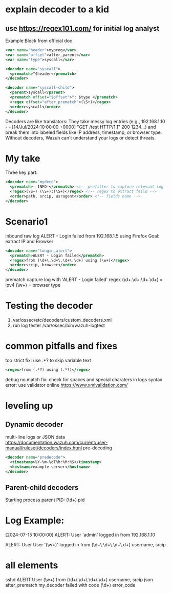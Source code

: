 # explain decoder to a kid
## use https://regex101.com/ for initial log analyst 

Example Block from official doc

```XML
<var name="header">myprog</var>
<var name="offset">after_parent</var>
<var name="type">syscall</var>

<decoder name="syscall">
  <prematch>^$header</prematch>
</decoder>

<decoder name="syscall-child">
  <parent>syscall</parent>
  <prematch offset="$offset">^: $type </prematch>
  <regex offset="after_prematch">(\S+)</regex>
  <order>syscall</order>
</decoder>
```
Decoders are like translators: They take messy log entries (e.g., 192.168.1.10 - - [14/Jul/2024:10:00:00 +0000] "GET /test HTTP/1.1" 200 1234...) and break them into labeled fields like IP address, timestamp, or browser type.
Without decoders, Wazuh can't understand your logs or detect threats.

# My take
Three key part:<prematch><regex><order>
```XML
<decoder name="mydeco">
  <prematch>- INFO-</prematch> <!-- prefilter to capture relevant log -->
  <regex>(\S+) (\S+):(\S+)</regex> <!-- regex to extract feild -->
  <order>path, srcip, usragent</order> <!-- fields name -->
</decoder>
```
# Scenario1
inbound raw log
ALERT - Login failed from 192.168.1.5 using Firefox
Goal: extract IP and  Browser

```xml
<decoder name="longin_alert">
  <prematch>ALERT - Login failed</prematch>
  <regex>from (\d+\.\d+\.\d+\.\d+) using (\w+)</regex>
  <order>srcip, browser</order>
</decoder>
```
prematch capture log with 'ALERT - Login failed'
regex (\d+\.\d+\.\d+\.\d+) = ipv4
      (\w+) = browser type

# Testing the decoder
1. var/ossec/etc/decoders/custom_decoders.xml
2. run log tester
   /var/ossec/bin/wazuh-logtest

# common pitfalls and  fixes
<regex> too strict
  fix: use .*? to  skip variable text

```xml
<regex>from (.*?) using (.*?)</regex>
```
debug
no  match fix: check for spaces and special charaters in logs
syntax error: use validator online https://www.xmlvalidation.com/

# leveling up
## Dynamic decoder
  multi-line logs or JSON data https://documentation.wazuh.com/current/user-manual/ruleset/decoders/index.html
  pre-decoding
```xml
<decoder name="predecode">
  <timestamp>%Y-%m-%dT%h:%M:%S</timestamp>
  <hostname>example-server</hostname>
</decoder>
```

## Parent-child decoders
<decoder name="parent">
  <prematch>Starting process</prematch>
</decoder>
<decoder name"child">
  <parent>parent</parent>
  <regex>PID: (\d+)</regex>
  <order>pid</order>
</decoder>

# Log Example:
[2024-07-15 10:00:00] ALERT: User 'admin' logged in from 192.168.1.10

<decoder name="Alert log">
  <prematch>ALERT: User </prematch>
  <regex>User '(\w+)' logged in from (\d+\.\d+\.\d+\.d+)</regex>
  <order>username, srcip</order>
</decoder>

# all elements
<decoder name="my_decoder">
  <program_name>sshd</program_name>                     <!-- Only logs from sshd -->
  <prematch>ALERT</prematch>                            <!-- Only logs containing ALERT -->
  <regex>User (\w+) from (\d+\.\d+\.\d+\.\d+)</regex>   <!-- Extract username and IP -->
  <order>username, srcip</order>                        <!-- Name the captured fields -->
  <type>json</type>                                     <!-- (If parsing JSON logs) -->
  <offset>after_prematch</offset>                       <!-- Start matching after prematch -->
</decoder>

<!-- Example of parent/child (chaining) -->
<decoder name="child_decoder">
  <parent>my_decoder</parent>
  <regex>failed with code (\d+)</regex>
  <order>error_code</order>
</decoder>










